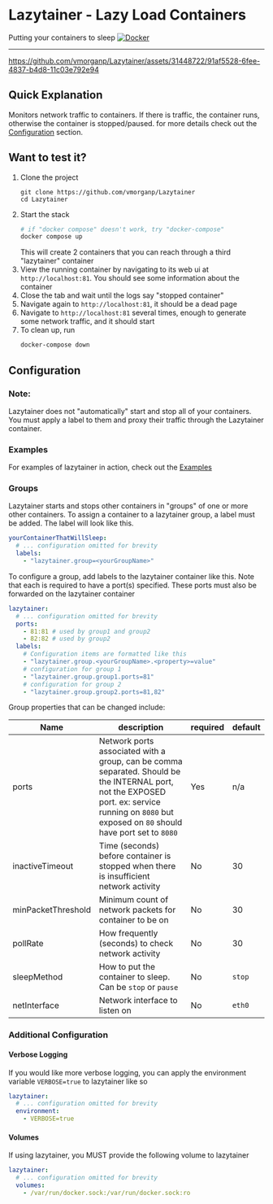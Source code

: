 # Lazytainer - Lazy Load Containers

Putting your containers to sleep
[![Docker](https://github.com/vmorganp/Lazytainer/actions/workflows/docker-publish.yml/badge.svg)](https://github.com/vmorganp/Lazytainer/actions/workflows/docker-publish.yml)

---

https://github.com/vmorganp/Lazytainer/assets/31448722/91af5528-6fee-4837-b4d8-11c03e792e94

## Quick Explanation

Monitors network traffic to containers. If there is traffic, the container runs, otherwise the container is stopped/paused. for more details check out the [Configuration](##Configuration) section.

## Want to test it?

1. Clone the project
   ```
   git clone https://github.com/vmorganp/Lazytainer
   cd Lazytainer
   ```
2. Start the stack
   ```sh
   # if "docker compose" doesn't work, try "docker-compose"
   docker compose up
   ```
   This will create 2 containers that you can reach through a third "lazytainer" container
3. View the running container by navigating to its web ui at `http://localhost:81`. You should see some information about the container
4. Close the tab and wait until the logs say "stopped container"
5. Navigate again to `http://localhost:81`, it should be a dead page
6. Navigate to `http://localhost:81` several times, enough to generate some network traffic, and it should start
7. To clean up, run
   ```sh
   docker-compose down
   ```

## Configuration

### Note:

Lazytainer does not "automatically" start and stop all of your containers. You must apply a label to them and proxy their traffic through the Lazytainer container.

### Examples

For examples of lazytainer in action, check out the [Examples](./examples/)

### Groups

Lazytainer starts and stops other containers in "groups" of one or more other containers. To assign a container to a lazytainer group, a label must be added. The label will look like this.

```yaml
yourContainerThatWillSleep:
  # ... configuration omitted for brevity
  labels:
    - "lazytainer.group=<yourGroupName>"
```

To configure a group, add labels to the lazytainer container like this. Note that each is required to have a port(s) specified. These ports must also be forwarded on the lazytainer container

```yaml
lazytainer:
  # ... configuration omitted for brevity
  ports:
    - 81:81 # used by group1 and group2
    - 82:82 # used by group2
  labels:
    # Configuration items are formatted like this
    - "lazytainer.group.<yourGroupName>.<property>=value"
    # configuration for group 1
    - "lazytainer.group.group1.ports=81"
    # configuration for group 2
    - "lazytainer.group.group2.ports=81,82"
```

Group properties that can be changed include:

| Name               | description                                                                                                                                                                                        | required | default |
| ------------------ | -------------------------------------------------------------------------------------------------------------------------------------------------------------------------------------------------- | -------- | ------- |
| ports              | Network ports associated with a group, can be comma separated. Should be the INTERNAL port, not the EXPOSED port. ex: service running on `8080` but exposed on `80` should have port set to `8080` | Yes      | n/a     |
| inactiveTimeout    | Time (seconds) before container is stopped when there is insufficient network activity                                                                                                             | No       | 30      |
| minPacketThreshold | Minimum count of network packets for container to be on                                                                                                                                            | No       | 30      |
| pollRate           | How frequently (seconds) to check network activity                                                                                                                                                 | No       | 30      |
| sleepMethod        | How to put the container to sleep. Can be `stop` or `pause`                                                                                                                                        | No       | `stop`  |
| netInterface       | Network interface to listen on                                                                                                                                                                     | No       | `eth0`  |

### Additional Configuration

#### Verbose Logging

If you would like more verbose logging, you can apply the environment variable `VERBOSE=true` to lazytainer like so

```yaml
lazytainer:
  # ... configuration omitted for brevity
  environment:
    - VERBOSE=true
```

#### Volumes

If using lazytainer, you MUST provide the following volume to lazytainer

```yaml
lazytainer:
  # ... configuration omitted for brevity
  volumes:
    - /var/run/docker.sock:/var/run/docker.sock:ro
```
